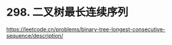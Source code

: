 # 298. 二叉树最长连续序列

https://leetcode.cn/problems/binary-tree-longest-consecutive-sequence/description/